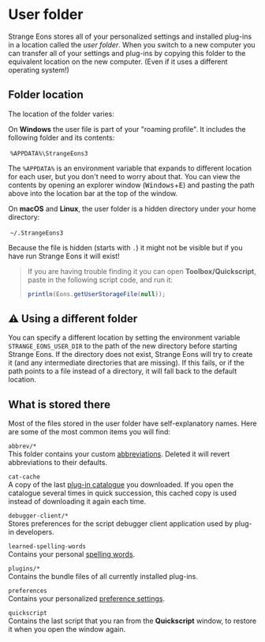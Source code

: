 # User folder

Strange Eons stores all of your personalized settings and installed plug-ins in a location called the *user folder*. When you switch to a new computer you can transfer all of your settings and plug-ins by copying this folder to the equivalent location on the new computer. (Even if it uses a different operating system!)

## Folder location

The location of the folder varies:

On **Windows** the user file is part of your "roaming profile". It includes the following folder and its contents:

​    `%APPDATA%\StrangeEons3`

The `%APPDATA%` is an environment variable that expands to different location for each user, but you don't need to worry about that. You can view the contents by opening an explorer window (<kbd>Windows</kbd>+<kbd>E</kbd>) and pasting the path above into the location bar at the top of the window.

On **macOS** and **Linux**, the user folder is a hidden directory under your home directory:

​    `~/.StrangeEons3`

Because the file is hidden (starts with `.`) it might not be visible but if you have run Strange Eons it will exist!

> If you are having trouble finding it you can open **Toolbox/Quickscript**, paste in the following script code, and run it:  
>
> ```js
> println(Eons.getUserStorageFile(null));
> ```

## ⚠️ Using a different folder

You can specify a different location by setting the environment variable `STRANGE_EONS_USER_DIR` to the path of the new directory before starting Strange Eons. If the directory does not exist, Strange Eons will try to create it (and any intermediate directories that are missing). If this fails, or if the path points to a file instead of a directory, it will fall back to the default location.

## What is stored there

Most of the files stored in the user folder have self-explanatory names. Here are some of the most common items you will find:

`abbrev/*`  
This folder contains your custom [abbreviations](um-abbreviations.md). Deleted it will revert abbreviations to their defaults.

`cat-cache`  
A copy of the last [plug-in catalogue](um-plugin-catalogue.md) you downloaded. If you open the catalogue several times in quick succession, this cached copy is used instead of downloading it again each time.

`debugger-client/*`  
Stores preferences for the script debugger client application used by plug-in developers.

`learned-spelling-words`  
Contains your personal [spelling words](um-spelling.md).

`plugins/*`  
Contains the bundle files of all currently installed plug-ins.

`preferences`  
Contains your personalized [preference settings](um-preferences.md).

`quickscript`  
Contains the last script that you ran from the **Quickscript** window, to restore it when you open the window again.